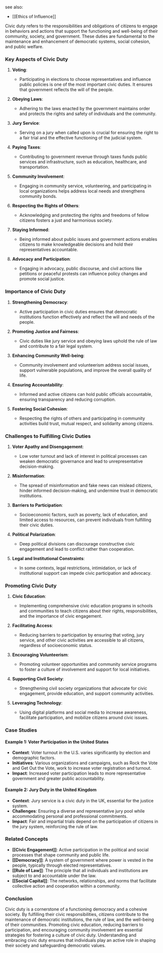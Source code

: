 see also:
- [[Ethics of Influence]]

Civic duty refers to the responsibilities and obligations of citizens to engage in behaviors and actions that support the functioning and well-being of their community, society, and government. These duties are fundamental to the maintenance and enhancement of democratic systems, social cohesion, and public welfare.

### Key Aspects of Civic Duty

1. **Voting**:
   - Participating in elections to choose representatives and influence public policies is one of the most important civic duties. It ensures that government reflects the will of the people.

2. **Obeying Laws**:
   - Adhering to the laws enacted by the government maintains order and protects the rights and safety of individuals and the community.

3. **Jury Service**:
   - Serving on a jury when called upon is crucial for ensuring the right to a fair trial and the effective functioning of the judicial system.

4. **Paying Taxes**:
   - Contributing to government revenue through taxes funds public services and infrastructure, such as education, healthcare, and transportation.

5. **Community Involvement**:
   - Engaging in community service, volunteering, and participating in local organizations helps address local needs and strengthens community bonds.

6. **Respecting the Rights of Others**:
   - Acknowledging and protecting the rights and freedoms of fellow citizens fosters a just and harmonious society.

7. **Staying Informed**:
   - Being informed about public issues and government actions enables citizens to make knowledgeable decisions and hold their representatives accountable.

8. **Advocacy and Participation**:
   - Engaging in advocacy, public discourse, and civil actions like petitions or peaceful protests can influence policy changes and promote social justice.

### Importance of Civic Duty

1. **Strengthening Democracy**:
   - Active participation in civic duties ensures that democratic institutions function effectively and reflect the will and needs of the people.

2. **Promoting Justice and Fairness**:
   - Civic duties like jury service and obeying laws uphold the rule of law and contribute to a fair legal system.

3. **Enhancing Community Well-being**:
   - Community involvement and volunteerism address social issues, support vulnerable populations, and improve the overall quality of life.

4. **Ensuring Accountability**:
   - Informed and active citizens can hold public officials accountable, ensuring transparency and reducing corruption.

5. **Fostering Social Cohesion**:
   - Respecting the rights of others and participating in community activities build trust, mutual respect, and solidarity among citizens.

### Challenges to Fulfilling Civic Duties

1. **Voter Apathy and Disengagement**:
   - Low voter turnout and lack of interest in political processes can weaken democratic governance and lead to unrepresentative decision-making.

2. **Misinformation**:
   - The spread of misinformation and fake news can mislead citizens, hinder informed decision-making, and undermine trust in democratic institutions.

3. **Barriers to Participation**:
   - Socioeconomic factors, such as poverty, lack of education, and limited access to resources, can prevent individuals from fulfilling their civic duties.

4. **Political Polarization**:
   - Deep political divisions can discourage constructive civic engagement and lead to conflict rather than cooperation.

5. **Legal and Institutional Constraints**:
   - In some contexts, legal restrictions, intimidation, or lack of institutional support can impede civic participation and advocacy.

### Promoting Civic Duty

1. **Civic Education**:
   - Implementing comprehensive civic education programs in schools and communities to teach citizens about their rights, responsibilities, and the importance of civic engagement.

2. **Facilitating Access**:
   - Reducing barriers to participation by ensuring that voting, jury service, and other civic activities are accessible to all citizens, regardless of socioeconomic status.

3. **Encouraging Volunteerism**:
   - Promoting volunteer opportunities and community service programs to foster a culture of involvement and support for local initiatives.

4. **Supporting Civil Society**:
   - Strengthening civil society organizations that advocate for civic engagement, provide education, and support community activities.

5. **Leveraging Technology**:
   - Using digital platforms and social media to increase awareness, facilitate participation, and mobilize citizens around civic issues.

### Case Studies

#### Example 1: **Voter Participation in the United States**

- **Context**: Voter turnout in the U.S. varies significantly by election and demographic factors.
- **Initiatives**: Various organizations and campaigns, such as Rock the Vote and Get Out the Vote, work to increase voter registration and turnout.
- **Impact**: Increased voter participation leads to more representative government and greater public accountability.

#### Example 2: **Jury Duty in the United Kingdom**

- **Context**: Jury service is a civic duty in the UK, essential for the justice system.
- **Challenges**: Ensuring a diverse and representative jury pool while accommodating personal and professional commitments.
- **Impact**: Fair and impartial trials depend on the participation of citizens in the jury system, reinforcing the rule of law.

### Related Concepts

- **[[Civic Engagement]]**: Active participation in the political and social processes that shape community and public life.
- **[[Democracy]]**: A system of government where power is vested in the people, typically through elected representatives.
- **[[Rule of Law]]**: The principle that all individuals and institutions are subject to and accountable under the law.
- **[[Social Capital]]**: The networks, relationships, and norms that facilitate collective action and cooperation within a community.

### Conclusion

Civic duty is a cornerstone of a functioning democracy and a cohesive society. By fulfilling their civic responsibilities, citizens contribute to the maintenance of democratic institutions, the rule of law, and the well-being of their communities. Promoting civic education, reducing barriers to participation, and encouraging community involvement are essential strategies for fostering a culture of civic duty. Understanding and embracing civic duty ensures that individuals play an active role in shaping their society and safeguarding democratic values.